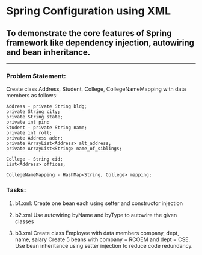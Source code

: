 # Spring Configuration using XML

## To demonstrate the core features of Spring framework like dependency injection, autowiring and bean inheritance.

<hr>

### Problem Statement:

Create class Address, Student, College, CollegeNameMapping with data members as follows:

    Address - private String bldg;
    private String city;
    private String state;
    private int pin;
    Student - private String name;
    private int roll;
    private Address addr;
    private ArrayList<Address> alt_address;
    private ArrayList<String> name_of_siblings;

    College - String cid;
    List<Address> offices;

    CollegeNameMapping - HashMap<String, College> mapping;

### Tasks:

1. b1.xml:
   Create one bean each using setter and constructor injection

2. b2.xml
   Use autowiring byName and byType to autowire the given classes

3. b3.xml
   Create class Employee with data members company, dept, name, salary
   Create 5 beans with company = RCOEM and dept = CSE.
   Use bean inheritance using setter injection to reduce code redundancy.
